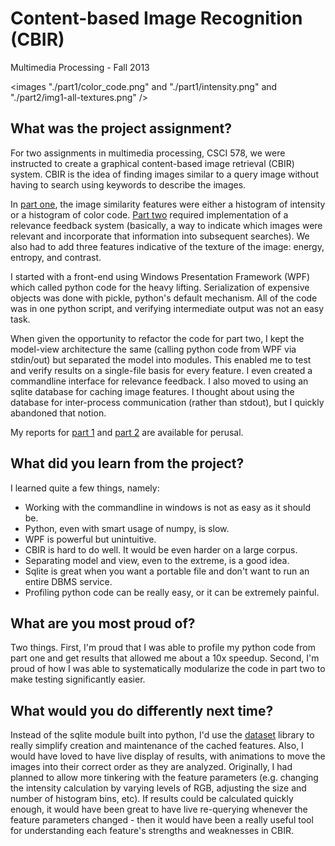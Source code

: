 # Content-based Image Recognition (CBIR)
Multimedia Processing - Fall 2013

<images "./part1/color_code.png" and "./part1/intensity.png" and "./part2/img1-all-textures.png" />

## What was the project assignment? 
For two assignments in multimedia processing, CSCI 578, we were instructed to create a graphical content-based image retrieval (CBIR) system. CBIR is the idea of finding images similar to a query image without having to search using keywords to describe the images.

In [part one](./part1/asn-simple-cbir.pdf), the image similarity features were either a histogram of intensity or a histogram of color code. [Part two](./part2/asn-cbir-rf.pdf) required implementation of a relevance feedback system (basically, a way to indicate which images were relevant and incorporate that information into subsequent searches). We also had to add three features indicative of the texture of the image: energy, entropy, and contrast.

I started with a front-end using Windows Presentation Framework (WPF) which called python code for the heavy lifting. Serialization of expensive objects was done with pickle, python's default mechanism. All of the code was in one python script, and verifying intermediate output was not an easy task.

When given the opportunity to refactor the code for part two, I kept the model-view architecture the same (calling python code from WPF via stdin/out) but separated the model into modules. This enabled me to test and verify results on a single-file basis for every feature. I even created a commandline interface for relevance feedback. I also moved to using an sqlite database for caching image features. I thought about using the database for inter-process communication (rather than stdout), but I quickly abandoned that notion.

My reports for [part 1](./part1/report.pdf) and [part 2](./part2/report.pdf) are available for perusal.

## What did you learn from the project?
I learned quite a few things, namely:

* Working with the commandline in windows is not as easy as it should be.
* Python, even with smart usage of numpy, is slow.
* WPF is powerful but unintuitive.
* CBIR is hard to do well. It would be even harder on a large corpus.
* Separating model and view, even to the extreme, is a good idea.
* Sqlite is great when you want a portable file and don't want to run an entire DBMS service.
* Profiling python code can be really easy, or it can be extremely painful.

## What are you most proud of?
Two things. First, I'm proud that I was able to profile my python code from part one and get results that allowed me about a 10x speedup. Second, I'm proud of how I was able to systematically modularize the code in part two to make testing significantly easier.

## What would you do differently next time?
Instead of the sqlite module built into python, I'd use the [dataset](http://dataset.readthedocs.org/en/latest/) library to really simplify creation and maintenance of the cached features. Also, I would have loved to have live display of results, with animations to move the images into their correct order as they are analyzed. Originally, I had planned to allow more tinkering with the feature parameters (e.g. changing the intensity calculation by varying levels of RGB, adjusting the size and number of histogram bins, etc). If results could be calculated quickly enough, it would have been great to have live re-querying whenever the feature parameters changed - then it would have been a really useful tool for understanding each feature's strengths and weaknesses in CBIR.  
